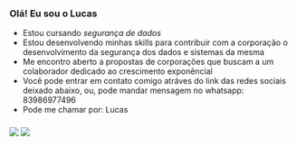 ### Olá! Eu sou o Lucas 
- Estou cursando *segurança de dados* 
-  Estou desenvolvendo minhas skills para contribuir com a corporação o desenvolvimento da segurança dos dados e sistemas da mesma
- Me encontro aberto a propostas de corporações que buscam a um colaborador dedicado ao crescimento exponêncial
- Você pode entrar em contato comigo atráves do link das redes sociais deixado abaixo, ou, pode mandar mensagem no whatsapp: 83986977496
- Pode me chamar por: Lucas
###
<div>
<a href="https://www.instagram.com/luct2w/" target="_blank"><img src="https://img.shields.io/badge/-Instagram-%23E4405F?style=for-the- badge&logo=instagram&logoColor=white" target="_blank"></a>
  <a href="https://www.linkedin.com/in/lucas-victor-538325187/" target="_blank"><img src="https://img.shields.io/badge/LinkedIn-0077B5?style=for-the-badge&logo=linkedin&logoColor=white" target="_blank"></a>
</div>
